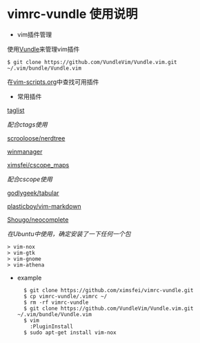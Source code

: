 # vimrc-vundle 使用说明

* vim插件管理

使用[Vundle](https://github.com/VundleVim/Vundle.vim)来管理vim插件

    $ git clone https://github.com/VundleVim/Vundle.vim.git ~/.vim/bundle/Vundle.vim

在[vim-scripts.org](http://vim-scripts.org/vim/scripts.html)中查找可用插件

* 常用插件

[taglist](https://github.com/vim-scripts/taglist.vim)

*配合ctags使用*

[scrooloose/nerdtree](https://github.com/scrooloose/nerdtree)

[winmanager](https://github.com/vim-scripts/winmanager)

[ximsfei/cscope_maps](https://github.com/ximsfei/cscope_maps)

*配合cscope使用*

[godlygeek/tabular](https://github.com/godlygeek/tabular)

[plasticboy/vim-markdown](https://github.com/plasticboy/vim-markdown)

[Shougo/neocomplete](https://github.com/Shougo/neocomplete.vim)

*在Ubuntu中使用，确定安装了一下任何一个包*

    > vim-nox
    > vim-gtk
    > vim-gnome
    > vim-athena

* example

        $ git clone https://github.com/ximsfei/vimrc-vundle.git
        $ cp vimrc-vundle/.vimrc ~/
        $ rm -rf vimrc-vundle
        $ git clone https://github.com/VundleVim/Vundle.vim.git ~/.vim/bundle/Vundle.vim
        $ vim
          :PluginInstall
        $ sudo apt-get install vim-nox
